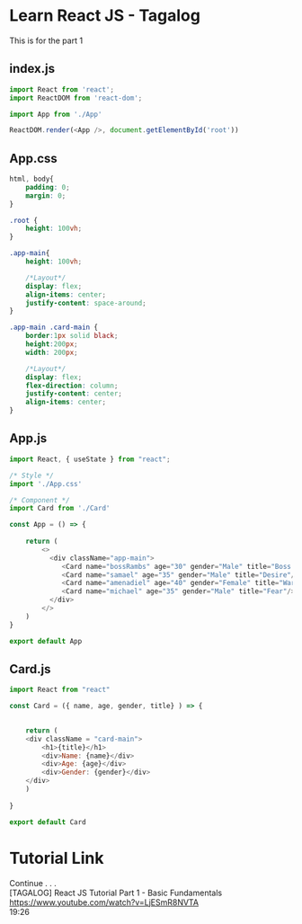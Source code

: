 # Learn React JS - Tagalog
This is for the part 1


<h2> index.js </h2>

``` javascript
import React from 'react';
import ReactDOM from 'react-dom';

import App from './App'

ReactDOM.render(<App />, document.getElementById('root'))
```

<h2> App.css </h2>

```css
html, body{
    padding: 0;
    margin: 0;
}

.root {
    height: 100vh;
}

.app-main{
    height: 100vh;

    /*Layout*/
    display: flex;
    align-items: center;
    justify-content: space-around;
}

.app-main .card-main {
    border:1px solid black;
    height:200px;
    width: 200px;

    /*Layout*/
    display: flex;
    flex-direction: column;
    justify-content: center;
    align-items: center;
}
```
<h2> App.js </h2>

``` javascript
import React, { useState } from "react";

/* Style */
import './App.css'

/* Component */
import Card from './Card'

const App = () => {
    
    return (
        <>
          <div className="app-main">
             <Card name="bossRambs" age="30" gender="Male" title="Boss Amo"/>
             <Card name="samael" age="35" gender="Male" title="Desire"/>
             <Card name="amenadiel" age="40" gender="Female" title="Warrior"/>
             <Card name="michael" age="35" gender="Male" title="Fear"/>
          </div>
        </>
    )
}

export default App 
```
<h2> Card.js </h2>

``` javascript
import React from "react"

const Card = ({ name, age, gender, title} ) => {
   

    return (
    <div className = "card-main">
        <h1>{title}</h1>
        <div>Name: {name}</div>
        <div>Age: {age}</div>
        <div>Gender: {gender}</div>
    </div>
    )
       
}

export default Card
```

# Tutorial Link


Continue . . .
<br />
[TAGALOG] React JS Tutorial Part 1 - Basic Fundamentals
<br />
https://www.youtube.com/watch?v=LjESmR8NVTA
<br />
19:26